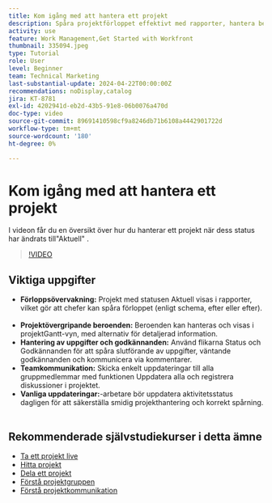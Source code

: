 ```yaml
---
title: Kom igång med att hantera ett projekt
description: Spåra projektförloppet effektivt med rapporter, hantera beroenden via Gantt-vyer, övervaka uppgifter och godkännanden, förbättra teamkommunikationen och säkerställa smidiga arbetsflöden med frekventa uppdateringar.
activity: use
feature: Work Management,Get Started with Workfront
thumbnail: 335094.jpeg
type: Tutorial
role: User
level: Beginner
team: Technical Marketing
last-substantial-update: 2024-04-22T00:00:00Z
recommendations: noDisplay,catalog
jira: KT-8781
exl-id: 4202941d-eb2d-43b5-91e8-06b0076a470d
doc-type: video
source-git-commit: 89691410598cf9a8246db71b6108a4442901722d
workflow-type: tm+mt
source-wordcount: '180'
ht-degree: 0%

---
```


# Kom igång med att hantera ett projekt

I videon får du en översikt över hur du hanterar ett projekt när dess status har ändrats till&quot;Aktuell&quot; &#x200B;.

>[!VIDEO](https://video.tv.adobe.com/v/335094/?quality=12&learn=on&enablevpops)

## Viktiga uppgifter

* **Förloppsövervakning:** Projekt med statusen Aktuell visas i rapporter, vilket gör att chefer kan spåra förloppet (enligt schema, efter eller efter). &#x200B;
* **Projektövergripande beroenden:** Beroenden kan hanteras och visas i projektGantt-vyn, med alternativ för detaljerad information. &#x200B;
* **Hantering av uppgifter och godkännanden:** Använd flikarna Status och Godkännanden för att spåra slutförande av uppgifter, väntande godkännanden och kommunicera via kommentarer. &#x200B;
* **Teamkommunikation:** Skicka enkelt uppdateringar till alla gruppmedlemmar med funktionen Uppdatera alla och registrera diskussioner i projektet. &#x200B;
* **Vanliga uppdateringar:**-arbetare bör uppdatera aktivitetsstatus dagligen för att säkerställa smidig projekthantering och korrekt spårning. &#x200B;


## Rekommenderade självstudiekurser i detta ämne

* [Ta ett projekt live](/help/manage-work/projects/take-a-project-live.md)
* [Hitta projekt](/help/manage-work/projects/find-projects.md)
* [Dela ett projekt](/help/manage-work/projects/share-a-project.md)
* [Förstå projektgruppen](/help/manage-work/projects/understand-the-project-team.md)
* [Förstå projektkommunikation](/help/manage-work/projects/understand-project-communication.md)
